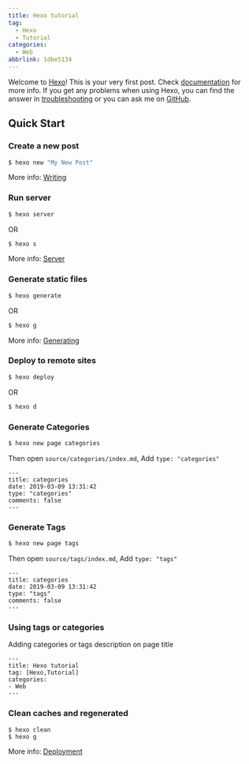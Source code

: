 ```yaml
---
title: Hexo tutorial
tag:
  - Hexo
  - Tutorial
categories:
  - Web
abbrlink: 1dbe5134
---
```

Welcome to [Hexo](https://hexo.io/)! This is your very first post. Check [documentation](https://hexo.io/docs/) for more info. If you get any problems when using Hexo, you can find the answer in [troubleshooting](https://hexo.io/docs/troubleshooting.html) or you can ask me on [GitHub](https://github.com/hexojs/hexo/issues).

## Quick Start

### Create a new post

``` bash
$ hexo new "My New Post"
```

More info: [Writing](https://hexo.io/docs/writing.html)

### Run server

``` bash
$ hexo server
```
OR
``` bash
$ hexo s
```

More info: [Server](https://hexo.io/docs/server.html)

### Generate static files

``` bash
$ hexo generate
```
OR
``` bash
$ hexo g
```

More info: [Generating](https://hexo.io/docs/generating.html)

### Deploy to remote sites

``` bash
$ hexo deploy
```
OR
``` bash
$ hexo d
```

### Generate Categories

``` bash
$ hexo new page categories
```
Then open `source/categories/index.md`, Add `type: "categories"`
```
---
title: categories
date: 2019-03-09 13:31:42
type: "categories"
comments: false
---
```

### Generate Tags

``` bash
$ hexo new page tags
```
Then open `source/tags/index.md`, Add `type: "tags"`
```
---
title: categories
date: 2019-03-09 13:31:42
type: "tags"
comments: false
---
```

### Using tags or categories

Adding categories or tags description on page title
```
---
title: Hexo tutorial
tag: [Hexo,Tutorial]
categories: 
- Web
---
```

### Clean caches and regenerated

```
$ hexo clean
$ hexo g
```

More info: [Deployment](https://hexo.io/docs/deployment.html)
